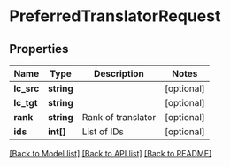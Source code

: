 # PreferredTranslatorRequest

## Properties
Name | Type | Description | Notes
------------ | ------------- | ------------- | -------------
**lc_src** | **string** |  | [optional] 
**lc_tgt** | **string** |  | [optional] 
**rank** | **string** | Rank of translator | [optional] 
**ids** | **int[]** | List of IDs | [optional] 

[[Back to Model list]](../README.md#documentation-for-models) [[Back to API list]](../README.md#documentation-for-api-endpoints) [[Back to README]](../README.md)


